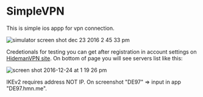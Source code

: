# SimpleVPN
This is simple ios appp for vpn connection.

![simulator screen shot dec 23 2016 2 45 33 pm](https://cloud.githubusercontent.com/assets/9286092/21451170/c10e903e-c91e-11e6-9c90-4897de4c0892.png)

Credetionals for testing you can get after registration in account settings on [HidemanVPN site](hmn.me).
On bottom of page you will see servers list like this:

![screen shot 2016-12-24 at 1 19 26 pm](https://cloud.githubusercontent.com/assets/9286092/21466938/f3b5f42c-c9fb-11e6-883b-fb88d3e753fe.png)

IKEv2 requires address NOT IP. On screenshot "DE97" => input in app "DE97.hmn.me".
